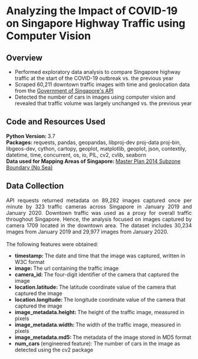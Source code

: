 # Analyzing the Impact of COVID-19 on Singapore Highway Traffic using Computer Vision

## Overview
* Performed exploratory data analysis to compare Singapore highway traffic at the start of the COVID-19 outbreak vs. the previous year
* Scraped 60,211 downtown traffic images with time and geolocation data from the [Government of Singapore's API](https://data.gov.sg/dataset/traffic-images)
* Detected the number of cars in images using computer vision and revealed that traffic volume was largely unchanged vs. the previous year

## Code and Resources Used
<b> Python Version: </b> 3.7 <br>
<b> Packages: </b> requests, pandas, geopandas, libproj-dev proj-data proj-bin, libgeos-dev, cython, cartopy, geoplot, matplotlib, geoplot, json, contextily, datetime, time, concurrent, os, io, PIL, cv2, cvlib, seaborn <br>
<b> Data used for Mapping Areas of Singapore: </b> [Master Plan 2014 Subzone Boundary (No Sea)](https://data.gov.sg/dataset/master-plan-2014-subzone-boundary-no-sea)

## Data Collection
<p align='justify'> API requests returned metadata on 89,282 images captured once per minute by 323 traffic cameras across Singapore in January 2019 and January 2020. Downtown traffic was used as a proxy for overall traffic throughout Singapore. Hence, the analysis focused on images captured by camera 1709 located in the downtown area. The dataset includes 30,234 images from January 2019 and 29,977 images from January 2020. <br><br> The following features were obtained:</p>

* <b> timestamp: </b> The date and time that the image was captured, written in W3C format
* <b> image: </b> The url containing the traffic image
* <b> camera_id: </b> The four-digit identifier of the camera that captured the image
* <b> location.latitude: </b> The latitude coordinate value of the camera that captured the image
* <b> location.longitude: </b> The longitude coordinate value of the camera that captured the image
* <b> image_metadata.height: </b> The height of the traffic image, measured in pixels
* <b> image_metadata.width: </b> The width of the traffic image, measured in pixels
* <b> image_metadata.md5: </b> The metadata of the image stored in MD5 format
* <b> num_cars </b> (engineered feature): The number of cars in the image as detected using the cv2 package
